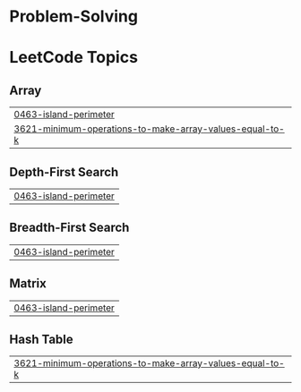 # Problem-Solving
<!---LeetCode Topics Start-->
# LeetCode Topics
## Array
|  |
| ------- |
| [0463-island-perimeter](https://github.com/mohd-ayaan/Problem-Solving/tree/master/0463-island-perimeter) |
| [3621-minimum-operations-to-make-array-values-equal-to-k](https://github.com/mohd-ayaan/Problem-Solving/tree/master/3621-minimum-operations-to-make-array-values-equal-to-k) |
## Depth-First Search
|  |
| ------- |
| [0463-island-perimeter](https://github.com/mohd-ayaan/Problem-Solving/tree/master/0463-island-perimeter) |
## Breadth-First Search
|  |
| ------- |
| [0463-island-perimeter](https://github.com/mohd-ayaan/Problem-Solving/tree/master/0463-island-perimeter) |
## Matrix
|  |
| ------- |
| [0463-island-perimeter](https://github.com/mohd-ayaan/Problem-Solving/tree/master/0463-island-perimeter) |
## Hash Table
|  |
| ------- |
| [3621-minimum-operations-to-make-array-values-equal-to-k](https://github.com/mohd-ayaan/Problem-Solving/tree/master/3621-minimum-operations-to-make-array-values-equal-to-k) |
<!---LeetCode Topics End-->